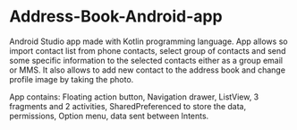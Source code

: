# Address-Book-Android-app

Android Studio app made with Kotlin programming language. App allows so import contact list from phone contacts,
select group of contacts and send some specific information to the selected contacts either as a group email or MMS.
It also allows to add new contact to the address book and change profile image by taking the photo.

App contains: Floating action button, Navigation drawer, ListView, 3 fragments and 2 activities, SharedPreferenced to store the data,
permissions, Option menu, data sent between Intents.
